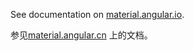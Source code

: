 See documentation on [material.angular.io](https://material.angular.io/).

参见[material.angular.cn](https://material.angular.cn/) 上的文档。

